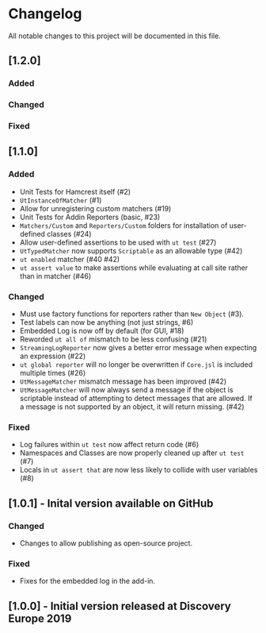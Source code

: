 
# Changelog
All notable changes to this project will be documented in this file.

## [1.2.0]
### Added

### Changed

### Fixed

## [1.1.0]
### Added
 - Unit Tests for Hamcrest itself (#2)
 - `UtInstanceOfMatcher` (#1)
 - Allow for unregistering custom matchers (#19)
 - Unit Tests for Addin Reporters (basic, #23)
 - `Matchers/Custom` and `Reporters/Custom` folders for installation of user-defined classes (#24)
 - Allow user-defined assertions to be used with `ut test` (#27)
 - `UtTypedMatcher` now supports `Scriptable` as an allowable type (#42)
 - `ut enabled` matcher (#40 #42)
 - `ut assert value` to make assertions while evaluating at call site rather than in matcher (#46)

### Changed
 - Must use factory functions for reporters rather than `New Object` (#3).
 - Test labels can now be anything (not just strings, #6)
 - Embedded Log is now off by default (for GUI, #18)
 - Reworded `ut all of` mismatch to be less confusing (#21)
 - `StreamingLogReporter` now gives a better error message when expecting an expression (#22)
 - `ut global reporter` will no longer be overwritten if `Core.jsl` is included multiple times (#26)
 - `UtMessageMatcher` mismatch message has been improved (#42)
 - `UtMessageMatcher` will now always send a message if the object is scriptable instead of attempting to
    detect messages that are allowed. If a message is not supported by an object, it will return missing. (#42)

### Fixed
 - Log failures within `ut test` now affect return code (#6)
 - Namespaces and Classes are now properly cleaned up after `ut test` (#7)
 - Locals in `ut assert that` are now less likely to collide with user variables (#8)

## [1.0.1] - Inital version available on GitHub
### Changed
 - Changes to allow publishing as open-source project.

### Fixed
 - Fixes for the embedded log in the add-in.

## [1.0.0] - Initial version released at Discovery Europe 2019
